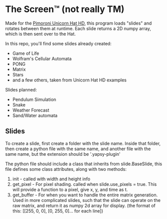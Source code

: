 # The Screen™ (not really TM)

Made for the [Pimoroni Unicorn Hat HD](https://shop.pimoroni.com/products/unicorn-hat-hd), this program loads "slides" and rotates between them at runtime. Each slide returns a 2D numpy array, which is then sent over to the Hat.

In this repo, you'll find some slides already created:
- Game of Life
- Wolfram's Cellular Automata
- PONG
- Matrix
- Stars 
- and a few others, taken from Unicorn Hat HD examples

Slides planned:
- Pendulum Simulation
- Snake
- Weather Forecast
- Sand/Water automata

## Slides
To create a slide, first create a folder with the slide name. Inside that folder, then create a python file with the same name, and another file with the same name, but the extension should be '.yapsy-plugin'

The python file should include a class that inherits from slide.BaseSlide, this file defines some class attributes, along with two methods:

1. init - called with width and height info
2. get_pixel - For pixel shading. called when slide.use_pixels = true. This will provide a function to a pixel, give x, y, and time as t. 
3. get_buffer - For when you want to handle the entire matrix generation. Used in more complicated slides, such that the slide can operate on the raw matrix, and return it as numpy 2d array for display. (the format of this: [[255, 0, 0], [0, 255, 0]... for each line])
